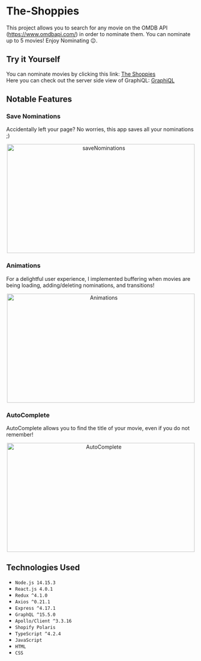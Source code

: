 # The-Shoppies
This project allows you to search for any movie on the OMDB API (https://www.omdbapi.com/) in order to nominate them. You can nominate up to 5 movies! Enjoy Nominating 😉.

## Try it Yourself
You can nominate movies by clicking this link: [The Shoppies](https://theshopifyshoppies.web.app/) <br/>
Here you can check out the server side view of GraphiQL: [GraphiQL](https://shoppies-nomination.herokuapp.com/graphql)

## Notable Features 

### Save Nominations 
<p> Accidentally left your page? No worries, this app saves all your nominations ;) </p>
<p align="center">
  <img src="media/SaveNominations.gif" alt="saveNominations" width="500" height="290"/>
</p>

### Animations
<p> For a delightful user experience, I implemented buffering when movies are being loading, adding/deleting nominations, and transitions!</p>
<p align="center">
  <img src="media/Animation.gif" alt="Animations" width="500" height="290"/>
</p>

### AutoComplete
<p> AutoComplete allows you to find the title of your movie, even if you do not remember! </p>
<p align="center">
  <img src="media/AutoComplete.gif" alt="AutoComplete" width="500" height="290"/>
</p>

## Technologies Used
- `Node.js 14.15.3`
- `React.js 4.0.1`
- `Redux ^4.1.0`
- `Axios ^0.21.1`
- `Express ^4.17.1`
- `GraphQL ^15.5.0`
- `Apollo/Client ^3.3.16`
- `Shopify Polaris`
- `TypeScript ^4.2.4`
- `JavaScript`
- `HTML`
- `CSS`
